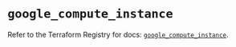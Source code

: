 # `google_compute_instance`

Refer to the Terraform Registry for docs: [`google_compute_instance`](https://registry.terraform.io/providers/hashicorp/google-beta/6.43.0/docs/resources/google_compute_instance).
